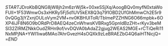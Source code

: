$START$JDroKbBQNG8jW8jh2m6zrWj5k+00xeSSjXq/AoogBQv0myfN0xtaWoFUII+1F53WmwOs3xHKRy5Fj5d1UV5kEX8Q3q791OBD2UfGhMmwCh2E5r90vQGg3jYZxnjOULoVym2VM+nv0KBHUlToR/TblmePZZHNG6O66mpbk+6OXP4iJF8N6O9bORdPrD8AEQ4zeCnWhwsKVBRxg5GpnIdBzZHt+rKyv3beMSl32ZlRMZNkkOudZRHn9of/vvDQVA0bAdaZ2gjug2WEAS2MGE+rCTiQeRi11NxMPjNA+YWI1iwa6MAo7AhrGvezH4sOQXk9zLeBRAEZbG4Q6aiHTNicjQ==$END$